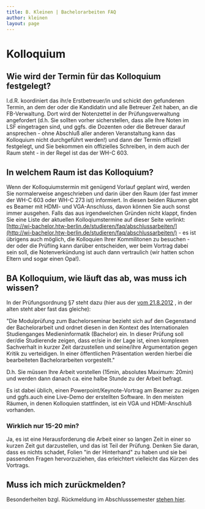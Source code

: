 ```yaml
---
title: B. Kleinen | Bachelorarbeiten FAQ
author: kleinen
layout: page
---
```


# Kolloquium

## Wie wird der Termin f&uuml;r das Kolloquium festgelegt?

I.d.R. koordiniert das ihr/e Erstbetreuer/in und schickt den gefundenen Termin, an dem der oder die Kandidatin und alle Betreuer Zeit haben, an die FB-Verwaltung. Dort wird der Notenzettel in der Prüfungsverwaltung angefordert (d.h. Sie sollten vorher sicherstellen, dass alle Ihre Noten im LSF eingetragen sind, und ggfs. die Dozenten oder die Betreuer darauf ansprechen - ohne Abschluß aller anderen Veranstaltung kann das Kolloquium nicht durchgeführt werden!) und dann der Termin offiziell festgelegt, und Sie bekommen ein offizielles Schreiben, in dem auch der Raum steht - in der Regel ist das der WH-C 603.

## In welchem Raum ist das Kolloquium?

Wenn der Kolloquiumstermin mit genügend Vorlauf geplant wird, werden Sie normalerweise angeschrieben und darin über den Raum (der fast immer der WH-C 603 oder WH-C 273 ist) informiert. In diesen beiden Räumen gibt es Beamer mit HDMI- und VGA-Anschluss, davon können Sie auch sonst immer ausgehen. Falls das aus irgendwelchen Gründen nicht klappt, finden Sie eine Liste der aktuellen Kolloqiumstermine auf dieser Seite verlinkt:
[http://wi-bachelor.htw-berlin.de/studieren/faq/abschlussarbeiten/](http://wi-bachelor.htw-berlin.de/studieren/faq/abschlussarbeiten/) - es ist übrigens auch möglich, die Kolloquien Ihrer Kommilitonen zu besuchen - der oder die Prüfling kann darüber entscheiden, wer beim Vortrag dabei sein soll, die Notenverkündung ist auch dann vertraulich (wir hatten schon Eltern und sogar einen Opa!).

## BA Kolloquium, wie l&auml;uft das ab, was muss ich wissen?

In der Prüfungsordnung §7 steht dazu (hier aus der [vom 21.8.2012](http://imi-bachelor.htw-berlin.de/fileadmin/HTW/Zentral/Rechtsstelle/Amtliche_Mitteilungsblaetter/2012/28_12.pdf) , in der alten steht aber fast das gleiche):

"Die Modulprüfung zum Bachelorseminar bezieht sich auf den Gegenstand der Bachelorarbeit und ordnet diesen in den Kontext des Internationalen Studienganges Medieninformatik
(Bachelor) ein. In dieser Prüfung soll der/die Studierende zeigen, dass er/sie in der Lage ist,
einen komplexen Sachverhalt in kurzer Zeit darzustellen und seine/ihre Argumentation gegen
Kritik zu verteidigen. In einer öffentlichen Präsentation werden hierbei die bearbeiteten Bachelorarbeiten vorgestellt."

D.h. Sie müssen Ihre Arbeit vorstellen (15min, absolutes Maximum: 20min) und werden dann danach ca. eine halbe Stunde zu der Arbeit befragt.

Es ist dabei üblich, einen Powerpoint/Keynote-Vortrag am Beamer zu zeigen und ggfs.auch eine Live-Demo der erstellten Software. In den meisten Räumen, in denen Kolloquien stattfinden, ist ein VGA und HDMI-Anschluß vorhanden.

### Wirklich nur 15-20 min?

Ja, es ist eine Herausforderung die Arbeit einer so langen Zeit in einer so kurzen Zeit gut darzustellen, und das ist Teil der Prüfung. Denken Sie daran, dass es nichts schadet, Folien "in der Hinterhand" zu haben und sie bei passenden Fragen hervorzuziehen, das erleichtert vielleicht das Kürzen des Vortrags.

## Muss ich mich zur&uuml;ckmelden?

Besonderheiten bzgl. Rückmeldung im Abschlusssemester [stehen hier](https://www.htw-berlin.de/studium/studienorganisation/immatrikulation-rueckmeldung/rueckmeldung/#c12981).
